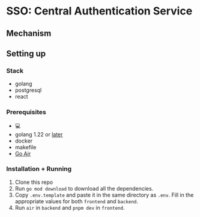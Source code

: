 # SSO: Central Authentication Service

## Mechanism

## Setting up
### Stack
-   golang
-   postgresql
-   react

### Prerequisites
-   💻
-   golang 1.22 or [later](https://go.dev)
-   docker
-   makefile
-   [Go Air](https://github.com/air-verse/air)

### Installation + Running
1. Clone this repo
2. Run `go mod download` to download all the dependencies.
3. Copy `.env.template` and paste it in the same directory as `.env`. Fill in the appropriate values for both `frontend` and `backend`.
4. Run `air` in `backend` and `pnpm dev` in `frontend`.